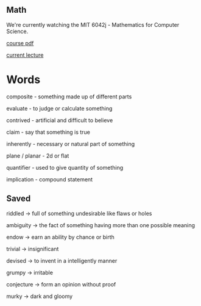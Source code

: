 ## Math

We're currently watching the MIT 6042j - Mathematics for Computer Science.

[course pdf](https://ocw.mit.edu/courses/6-042j-mathematics-for-computer-science-fall-2010/93cad640cf3ed0b23ef70688f452d4d5_MIT6_042JF10_notes.pdf)

[current lecture](https://www.youtube.com/watch?v=L3LMbpZIKhQ&t=1s)

# Words

composite - something made up of different parts

evaluate - to judge or calculate something

contrived - artificial and difficult to believe

claim - say that something is true

inherently - necessary or natural part of something

plane / planar - 2d or flat

quantifier - used to give quantity of something

implication - compound statement

## Saved

riddled -> full of something undesirable like flaws or holes

ambiguity -> the fact of something having more than one possible meaning

endow -> earn an ability by chance or birth

trivial -> insignificant

devised -> to invent in a intelligently manner

grumpy -> irritable

conjecture -> form an opinion without proof

murky -> dark and gloomy
